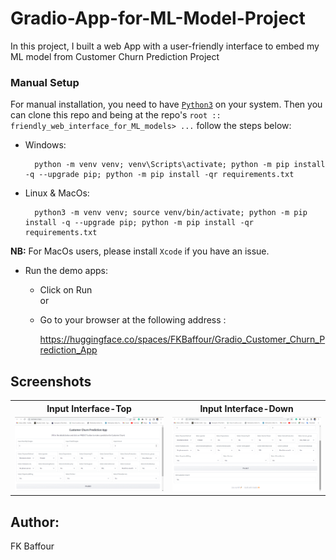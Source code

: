 # Gradio-App-for-ML-Model-Project
In this project, I built a web App with a user-friendly interface to embed my ML model from Customer Churn Prediction Project

### Manual Setup

For manual installation, you need to have [`Python3`](https://www.python.org/) on your system. Then you can clone this repo and being at the repo's `root :: friendly_web_interface_for_ML_models> ...`  follow the steps below:

- Windows:
        
        python -m venv venv; venv\Scripts\activate; python -m pip install -q --upgrade pip; python -m pip install -qr requirements.txt  

- Linux & MacOs:
        
        python3 -m venv venv; source venv/bin/activate; python -m pip install -q --upgrade pip; python -m pip install -qr requirements.txt  

**NB:** For MacOs users, please install `Xcode` if you have an issue.



- Run the demo apps:
    - Click on Run  
        or
    - Go to your browser at the following address :
        
      https://huggingface.co/spaces/FKBaffour/Gradio_Customer_Churn_Prediction_App
        
## Screenshots

<table>
    <tr>
        <th>Input Interface-Top</th>
        <th>Input Interface-Down</th>
    </tr>
    <tr>
        <td><img src="./screenshots/pic1.png"/></td>
        <td><img src="./screenshots/pic2.png"/></td>
    </tr>
</table>

## Author:
FK Baffour